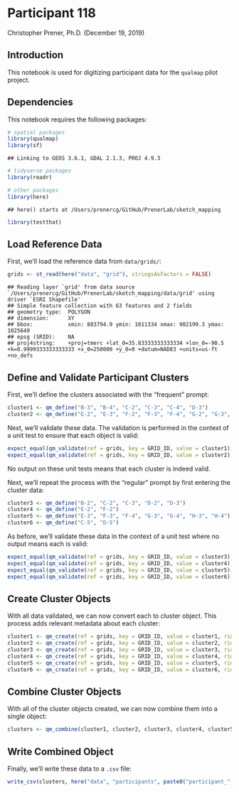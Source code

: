 Participant 118
================
Christopher Prener, Ph.D.
(December 19, 2019)

## Introduction

This notebook is used for digitizing participant data for the `qualmap`
pilot project.

## Dependencies

This notebook requires the following packages:

``` r
# spatial packages
library(qualmap)
library(sf)
```

    ## Linking to GEOS 3.6.1, GDAL 2.1.3, PROJ 4.9.3

``` r
# tidyverse packages
library(readr)

# other packages
library(here)
```

    ## here() starts at /Users/prenercg/GitHub/PrenerLab/sketch_mapping

``` r
library(testthat)
```

## Load Reference Data

First, we’ll load the reference data from
    `data/grids/`:

``` r
grids <- st_read(here("data", "grid"), stringsAsFactors = FALSE)
```

    ## Reading layer `grid' from data source `/Users/prenercg/GitHub/PrenerLab/sketch_mapping/data/grid' using driver `ESRI Shapefile'
    ## Simple feature collection with 63 features and 2 fields
    ## geometry type:  POLYGON
    ## dimension:      XY
    ## bbox:           xmin: 883794.9 ymin: 1011334 xmax: 902199.3 ymax: 1025649
    ## epsg (SRID):    NA
    ## proj4string:    +proj=tmerc +lat_0=35.83333333333334 +lon_0=-90.5 +k=0.9999333333333333 +x_0=250000 +y_0=0 +datum=NAD83 +units=us-ft +no_defs

## Define and Validate Participant Clusters

First, we’ll define the clusters associated with the “frequent” prompt:

``` r
cluster1 <- qm_define("B-3", "B-4", "C-2", "C-3", "C-4", "D-3")
cluster2 <- qm_define("E-2", "E-3", "F-2", "F-3", "F-4", "G-2", "G-3", "G-4", "H-3", "H-4")
```

Next, we’ll validate these data. The validation is performed in the
context of a unit test to ensure that each object is
valid:

``` r
expect_equal(qm_validate(ref = grids, key = GRID_ID, value = cluster1), TRUE)
expect_equal(qm_validate(ref = grids, key = GRID_ID, value = cluster2), TRUE)
```

No output on these unit tests means that each cluster is indeed valid.

Next, we’ll repeat the process with the “regular” prompt by first
entering the cluster data:

``` r
cluster3 <- qm_define("B-2", "C-2", "C-3", "D-2", "D-3")
cluster4 <- qm_define("E-2", "F-2")
cluster5 <- qm_define("E-3", "F-3", "F-4", "G-3", "G-4", "H-3", "H-4")
cluster6 <- qm_define("C-5", "D-5")
```

As before, we’ll validate these data in the context of a unit test where
no output means each is
valid:

``` r
expect_equal(qm_validate(ref = grids, key = GRID_ID, value = cluster3), TRUE)
expect_equal(qm_validate(ref = grids, key = GRID_ID, value = cluster4), TRUE)
expect_equal(qm_validate(ref = grids, key = GRID_ID, value = cluster5), TRUE)
expect_equal(qm_validate(ref = grids, key = GRID_ID, value = cluster6), TRUE)
```

## Create Cluster Objects

With all data validated, we can now convert each to cluster object. This
process adds relevant metadata about each
cluster:

``` r
cluster1 <- qm_create(ref = grids, key = GRID_ID, value = cluster1, rid = params$pid, cid = 1, category = "frequent")
cluster2 <- qm_create(ref = grids, key = GRID_ID, value = cluster2, rid = params$pid, cid = 2, category = "frequent")
cluster3 <- qm_create(ref = grids, key = GRID_ID, value = cluster3, rid = params$pid, cid = 3, category = "regular")
cluster4 <- qm_create(ref = grids, key = GRID_ID, value = cluster4, rid = params$pid, cid = 4, category = "regular")
cluster5 <- qm_create(ref = grids, key = GRID_ID, value = cluster5, rid = params$pid, cid = 5, category = "regular")
cluster6 <- qm_create(ref = grids, key = GRID_ID, value = cluster6, rid = params$pid, cid = 6, category = "regular")
```

## Combine Cluster Objects

With all of the cluster objects created, we can now combine them into a
single
object:

``` r
clusters <- qm_combine(cluster1, cluster2, cluster3, cluster4, cluster5, cluster6)
```

## Write Combined Object

Finally, we’ll write these data to a `.csv`
file:

``` r
write_csv(clusters, here("data", "participants", paste0("participant_", params$pid, ".csv")))
```
